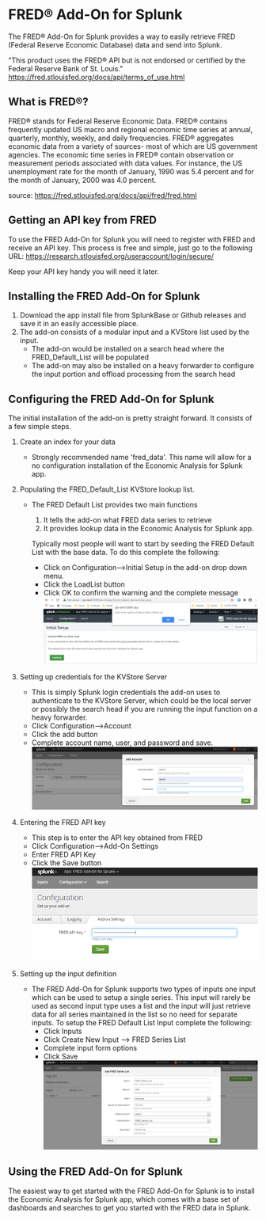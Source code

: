 # FRED&#174; Add-On for Splunk

The FRED&#174; Add-On for Splunk provides a way to easily retrieve FRED (Federal Reserve Economic Database) data and send into Splunk.

"This product uses the FRED® API but is not endorsed or certified by the Federal Reserve Bank of St. Louis."
https://fred.stlouisfed.org/docs/api/terms_of_use.html

## What is FRED&#174;?
FRED® stands for Federal Reserve Economic Data. FRED® contains frequently updated US macro and regional economic time series at annual, quarterly, monthly, weekly, and daily frequencies. FRED® aggregates economic data from a variety of sources- most of which are US government agencies. The economic time series in FRED® contain observation or measurement periods associated with data values. For instance, the US unemployment rate for the month of January, 1990 was 5.4 percent and for the month of January, 2000 was 4.0 percent.

source: https://fred.stlouisfed.org/docs/api/fred/fred.html


## Getting an API key from FRED
To use the FRED Add-On for Splunk you will need to register with FRED and receive an API key. This process is free and simple, just go to the following URL: https://research.stlouisfed.org/useraccount/login/secure/

Keep your API key handy you will need it later.

## Installing the FRED Add-On for Splunk
1. Download the app install file from SplunkBase or Github releases and save it in an easily accessible place.
2. The add-on consists of a modular input and a KVStore list used by the input. 
   - The add-on would be installed on a search head where the FRED_Default_List will be populated
   - The add-on may also be installed on a heavy forwarder to configure the input portion and offload processing from the search head

## Configuring the FRED Add-On for Splunk
The initial installation of the add-on is pretty straight forward. It consists of a few simple steps.

1. Create an index for your data
   - Strongly recommended name 'fred_data'. This name will allow for a no configuration installation of the Economic Analysis for Splunk app.
2. Populating the FRED_Default_List KVStore lookup list.
   - The FRED Default List provides two main functions
      1. It tells the add-on what FRED data series to retrieve
      2. It provides lookup data in the Economic Analysis for Splunk app.
   
        Typically most people will want to start by seeding the FRED Default List with the base data. To do this complete the following:
        - Click on Configuration-->Initial Setup in the add-on drop down menu.
        - Click the LoadList button
        - Click OK to confirm the warning and the complete message
  ![Default List Initialize](/appserver/static/ta-default-list.png)

3. Setting up credentials for the KVStore Server
   - This is simply Splunk login credentials the add-on uses to authenticate to the KVStore Server, which could be the local server or possibly the search head if you are running the input function on a heavy forwarder.
   - Click Configuration-->Account
   - Click the add button
   - Complete account name, user, and password and save.
  ![KVStore Account Setup](/appserver/static/ta-account_setup.png)
  
4. Entering the FRED API key
   - This step is to enter the API key obtained from FRED
   - Click Configuration-->Add-On Settings
   - Enter FRED API Key
   - Click the Save button
  ![FRED API Key Setup](/appserver/static/ta-api_key_setup.png)
  
5. Setting up the input definition
   - The FRED Add-On for Splunk supports two types of inputs one input which can be used to setup a single series. This input will rarely be used as second input type uses a list and the input will just retrieve data for all series maintained in the list so no need for separate inputs. To setup the FRED Default List Input complete the following:
     - Click Inputs
     - Click Create New Input --> FRED Series List
     - Complete input form options
     - Click Save  
   ![FRED API Key Setup](/appserver/static/ta-input_setup_2.png)


## Using the FRED Add-On for Splunk
The easiest way to get started with the FRED Add-On for Splunk is to install the Economic Analysis for Splunk app, which comes with a base set of dashboards and searches to get you started with the FRED data in Splunk.



